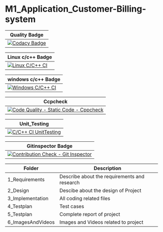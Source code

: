 # M1_Application_Customer-Billing-system

| Quality Badge|
|---|
|[![Codacy Badge](https://app.codacy.com/project/badge/Grade/80e745ec117d49488bace15a7616bd4d)](https://www.codacy.com/gh/sharmavel/M1_Application_Customer-Billing-system/dashboard?utm_source=github.com&amp;utm_medium=referral&amp;utm_content=sharmavel/M1_Application_Customer-Billing-system&amp;utm_campaign=Badge_Grade)|

 |Linux c/c++ Badge|
 |---|
|[![Linux C/C++ CI](https://github.com/sharmavel/M1_Application_Customer-Billing-system/actions/workflows/Linux_c-ccp.yml/badge.svg)](https://github.com/sharmavel/M1_Application_Customer-Billing-system/actions/workflows/Linux_c-ccp.yml)|
 
 | windows c/c++ Badge|
 |---|
| [![Windows C/C++ CI](https://github.com/sharmavel/M1_Application_Customer-Billing-system/actions/workflows/windows_c-ccp.yml/badge.svg)](https://github.com/sharmavel/M1_Application_Customer-Billing-system/actions/workflows/windows_c-ccp.yml)|

|Ccpcheck|
|---|
|[![Code Quality - Static Code - Cppcheck](https://github.com/sharmavel/M1_Application_Customer-Billing-system/actions/workflows/cppcheck.yml/badge.svg)](https://github.com/sharmavel/M1_Application_Customer-Billing-system/actions/workflows/cppcheck.yml)|

| Unit_Testing|
|---|
|[![C/C++ CI UnitTesting](https://github.com/sharmavel/M1_Application_Customer-Billing-system/actions/workflows/unit_testing.yml/badge.svg)](https://github.com/sharmavel/M1_Application_Customer-Billing-system/actions/workflows/unit_testing.yml)|

| Gitinspector Badge|
|---|
|[![Contribution Check - Git Inspector](https://github.com/sharmavel/M1_Application_Customer-Billing-system/actions/workflows/gitinspector.yml/badge.svg)](https://github.com/sharmavel/M1_Application_Customer-Billing-system/actions/workflows/gitinspector.yml)|

|Folder|	Description|
|---|---|
|1_Requirements	|Describe about the requirements and research|
|2_Design|	Descibe about the design of Project|
|3_Implementation|	All coding related files|
|4_Testplan|	Test cases|
|5_Testplan|	Complete report of project|
6_ImagesAndVideos|	Images and Videos related to project
